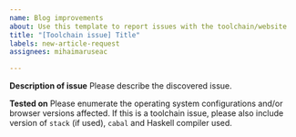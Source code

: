 ```yaml
---
name: Blog improvements
about: Use this template to report issues with the toolchain/website
title: "[Toolchain issue] Title"
labels: new-article-request
assignees: mihaimaruseac

---
```


**Description of issue**
Please describe the discovered issue.

**Tested on**
Please enumerate the operating system configurations and/or browser versions
affected. If this is a toolchain issue, please also include version of
`stack` (if used), `cabal` and Haskell compiler used.
